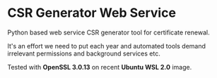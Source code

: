 # CSR Generator Web Service

Python based web service CSR generator tool for certificate renewal. 

It's an effort we need to put each year and automated tools demand 
irrelevant permissions and background services etc.

Tested with **OpenSSL 3.0.13** on recent **Ubuntu WSL 2.0** image.